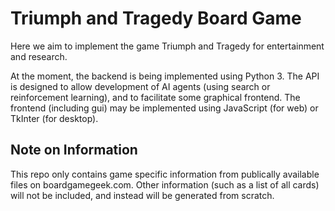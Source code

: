 # Triumph and Tragedy Board Game

Here we aim to implement the game Triumph and Tragedy for entertainment and research.

At the moment, the backend is being implemented using Python 3. The API is designed to allow development of AI agents (using search or reinforcement learning), and to facilitate some graphical frontend. The frontend (including gui) may be implemented using JavaScript (for web) or TkInter (for desktop).

## Note on Information

This repo only contains game specific information from publically available files on boardgamegeek.com. Other information (such as a list of all cards) will not be included, and instead will be generated from scratch.